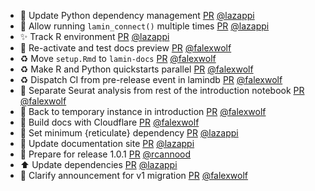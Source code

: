 - 🚸  Update Python dependency management [PR](https://github.com/laminlabs/laminr/pull/183) [@lazappi](https://github.com/lazappi)
- 🐛 Allow running `lamin_connect()` multiple times [PR](https://github.com/laminlabs/laminr/pull/176) [@lazappi](https://github.com/lazappi)
- ✨ Track R environment [PR](https://github.com/laminlabs/laminr/pull/179) [@lazappi](https://github.com/lazappi)
- 👷 Re-activate and test docs preview [PR](https://github.com/laminlabs/laminr/pull/175) [@falexwolf](https://github.com/falexwolf)
- ♻️ Move `setup.Rmd` to `lamin-docs` [PR](https://github.com/laminlabs/laminr/pull/172) [@falexwolf](https://github.com/falexwolf)
- ♻️ Make R and Python quickstarts parallel [PR](https://github.com/laminlabs/laminr/pull/170) [@falexwolf](https://github.com/falexwolf)
- ♻️ Dispatch CI from pre-release event in lamindb [PR](https://github.com/laminlabs/laminr/pull/168) [@falexwolf](https://github.com/falexwolf)
- 👷 Separate Seurat analysis from rest of the introduction notebook [PR](https://github.com/laminlabs/laminr/pull/163) [@falexwolf](https://github.com/falexwolf)
- 💚 Back to temporary instance in introduction [PR](https://github.com/laminlabs/laminr/pull/161) [@falexwolf](https://github.com/falexwolf)
- 👷 Build docs with Cloudflare [PR](https://github.com/laminlabs/laminr/pull/160) [@falexwolf](https://github.com/falexwolf)
- 📌 Set minimum {reticulate} dependency [PR](https://github.com/laminlabs/laminr/pull/158) [@lazappi](https://github.com/lazappi)
- 📝  Update documentation site [PR](https://github.com/laminlabs/laminr/pull/159) [@lazappi](https://github.com/lazappi)
- :memo: Prepare for release 1.0.1 [PR](https://github.com/laminlabs/laminr/pull/157) [@rcannood](https://github.com/rcannood)
- ⬆️ Update dependencies [PR](https://github.com/laminlabs/laminr/pull/156) [@lazappi](https://github.com/lazappi)
- :memo: Clarify announcement for v1 migration [PR](https://github.com/laminlabs/laminr/pull/154) [@falexwolf](https://github.com/falexwolf)
